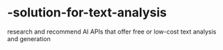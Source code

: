 # -solution-for-text-analysis
 research and recommend AI APIs that offer free or low-cost text analysis and generation
